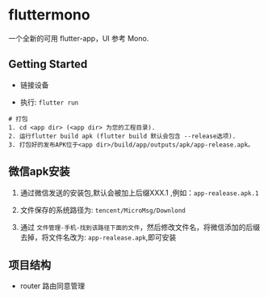 # fluttermono

一个全新的可用 flutter-app，UI 参考 Mono.

## Getting Started

- 链接设备

- 执行: `flutter run`

```dash
# 打包
1. cd <app dir> (<app dir> 为您的工程目录).
2. 运行flutter build apk (flutter build 默认会包含 --release选项).
3. 打包好的发布APK位于<app dir>/build/app/outputs/apk/app-release.apk。
```

## 微信apk安装

1. 通过微信发送的安装包,默认会被加上后缀XXX.1 ,例如：`app-realease.apk.1`

2. 文件保存的系统路径为: `tencent/MicroMsg/Downlond`

3. 通过 `文件管理-手机-找到该路径下面的文件`，然后修改文件名，将微信添加的后缀去掉，将文件名改为: `app-realease.apk`,即可安装

## 项目结构

- router 路由同意管理
